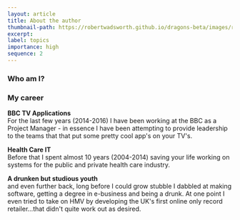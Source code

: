 ```yaml
---
layout: article
title: About the author
thumbnail-path: https://robertwadsworth.github.io/dragons-beta/images/runnerNine.jpg
excerpt: 
label: topics
importance: high
sequence: 2
---
```


### Who am I?

### My career

**BBC TV Applications**  
For the last few years (2014-2016) I have been working at the BBC as a Project Manager - in essence I have been attempting to provide leadership to the teams that that put some pretty cool app's on your TV's.  

**Health Care IT**  
Before that I spent almost 10 years (2004-2014) saving your life working on systems for the public and private health care industry.  

**A drunken but studious youth**  
and even further back, long before I could grow stubble I dabbled at making software, getting a degree in e-business and being a drunk. At one point I even tried to take on HMV by developing the UK's first online only record retailer...that didn't quite work out as desired.

